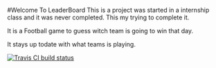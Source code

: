 

#Welcome To LeaderBoard
This is a project was started in a internship class and it was never completed. 
This my trying to complete it.

It is a Football game to guess witch team is going to win that day.

It stays up todate with what teams is playing.

[![Travis CI build status](https://travis-ci.org/cerealkiller1918/LeaderBoard_desktop.svg?branch=master)](https://travis-ci.org/junit-team/junit5)
  